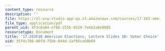 ```yaml
---
content_type: resource
description: ''
file: https://ol-ocw-studio-app-qa.s3.amazonaws.com/courses/17-263-american-elections-fall-2020/35f4c78688fd75bb044d1af95ca60b69_MIT17_263F20_Lec18.pdf
file_type: application/pdf
parent_uid: 4f3c8a84-ef86-255b-9329-7ebb2a8e8605
resourcetype: Document
title: '17.263F20 American Elections, Lecture Slides 18: Voter Choice'
uid: 35f4c786-88fd-75bb-044d-1af95ca60b69
---
```

